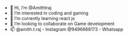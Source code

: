 - 👋 Hi, I’m @Amithtraj
- 👀 I’m interested in coding and gaming
- 🌱 I’m currently learning react js
- 💞️ I’m looking to collaborate on Game development
- 📫  @amith.t.raj - Instagram @9496668173 - Whatsapp 

<!---
Amithtraj/Amithtraj is a ✨ special ✨ repository because its `README.md` (this file) appears on your GitHub profile.
You can click the Preview link to take a look at your changes.
--->
